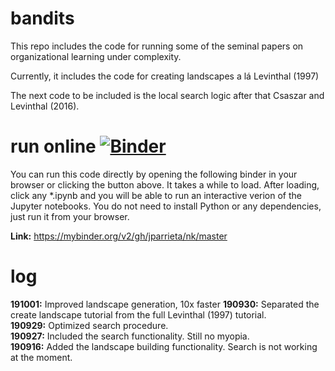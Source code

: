 # bandits
This repo includes the code for running some of the seminal papers on organizational learning under complexity.    

Currently, it includes the code for creating landscapes a lá Levinthal (1997)

The next code to be included is the local search logic after that Csaszar and Levinthal (2016).

# run online [![Binder](https://mybinder.org/badge_logo.svg)](https://mybinder.org/v2/gh/jparrieta/nk/master)
You can run this code directly by opening the following binder in your browser or clicking the button above.
It takes a while to load. After loading, click any \*.ipynb  and you will be able to run an interactive verion of the Jupyter notebooks. You do not need to install Python or any dependencies, just run it from your browser.

**Link:** https://mybinder.org/v2/gh/jparrieta/nk/master

# log  
  
**191001:** Improved landscape generation, 10x faster
**190930:** Separated the create landscape tutorial from the full Levinthal (1997) tutorial.  
**190929:** Optimized search procedure.  
**190927:** Included the search functionality. Still no myopia.  
**190916:** Added the landscape building functionality. Search is not working at the moment.
